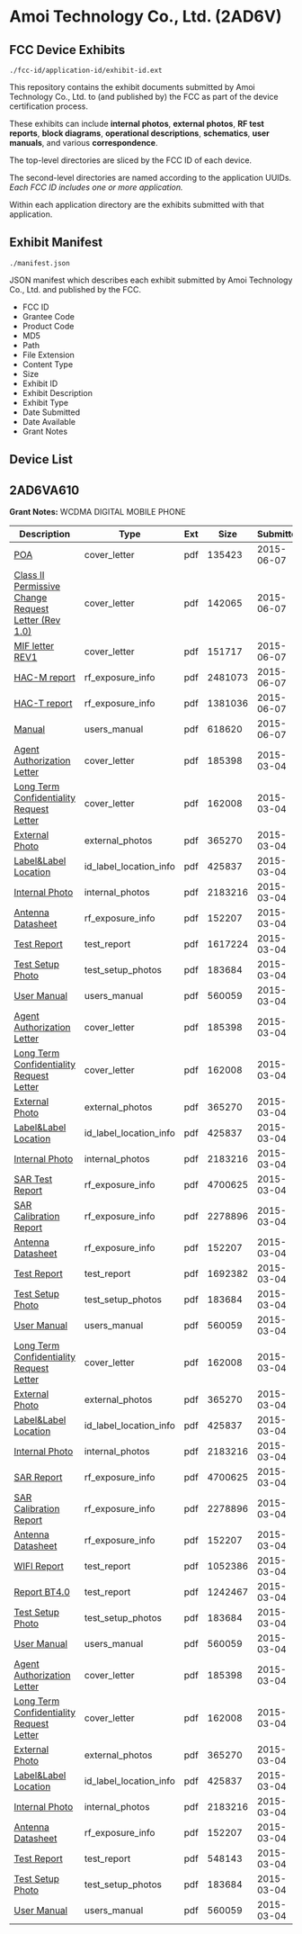 # Amoi Technology Co., Ltd. (2AD6V)
## FCC Device Exhibits

```
./fcc-id/application-id/exhibit-id.ext
```

This repository contains the exhibit documents submitted by Amoi Technology Co., Ltd. to (and published by) the FCC as part of the device certification process.

These exhibits can include **internal photos**, **external photos**, **RF test reports**, **block diagrams**, **operational descriptions**, **schematics**, **user manuals**, and various **correspondence**.

The top-level directories are sliced by the FCC ID of each device.

The second-level directories are named according to the application UUIDs. *Each FCC ID includes one or more application.*

Within each application directory are the exhibits submitted with that application. 

## Exhibit Manifest

```
./manifest.json
```

JSON manifest which describes each exhibit submitted by Amoi Technology Co., Ltd. and published by the FCC.

- FCC ID
- Grantee Code
- Product Code
- MD5
- Path
- File Extension
- Content Type
- Size
- Exhibit ID
- Exhibit Description
- Exhibit Type
- Date Submitted
- Date Available
- Grant Notes

## Device List
## 2AD6VA610
**Grant Notes:** WCDMA DIGITAL MOBILE PHONE

| Description | Type | Ext | Size | Submitted | Available |
| ----------- | ---- | --- | ---- | --------- | --------- |
| [POA](2AD6VA610/f49aeef615f1320e8267ce9f68e9e974/2638922.pdf) | cover_letter | pdf | 135423 | 2015-06-07 | 2015-06-07 |
| [ Class II Permissive Change Request Letter (Rev 1.0)](2AD6VA610/f49aeef615f1320e8267ce9f68e9e974/2638923.pdf) | cover_letter | pdf | 142065 | 2015-06-07 | 2015-06-07 |
| [MIF letter REV1](2AD6VA610/f49aeef615f1320e8267ce9f68e9e974/2638924.pdf) | cover_letter | pdf | 151717 | 2015-06-07 | 2015-06-07 |
| [HAC-M report](2AD6VA610/f49aeef615f1320e8267ce9f68e9e974/2638981.pdf) | rf_exposure_info | pdf | 2481073 | 2015-06-07 | 2015-06-07 |
| [HAC-T report](2AD6VA610/f49aeef615f1320e8267ce9f68e9e974/2638982.pdf) | rf_exposure_info | pdf | 1381036 | 2015-06-07 | 2015-06-07 |
| [Manual](2AD6VA610/f49aeef615f1320e8267ce9f68e9e974/2638927.pdf) | users_manual | pdf | 618620 | 2015-06-07 | 2015-06-07 |
| [Agent Authorization Letter](2AD6VA610/cb5a4b45cba1e926f4c45a5bdb728e65/2547280.pdf) | cover_letter | pdf | 185398 | 2015-03-04 | 2015-03-04 |
| [Long Term Confidentiality Request Letter](2AD6VA610/cb5a4b45cba1e926f4c45a5bdb728e65/2547282.pdf) | cover_letter | pdf | 162008 | 2015-03-04 | 2015-03-04 |
| [External Photo](2AD6VA610/cb5a4b45cba1e926f4c45a5bdb728e65/2547271.pdf) | external_photos | pdf | 365270 | 2015-03-04 | 2015-03-04 |
| [Label&Label Location](2AD6VA610/cb5a4b45cba1e926f4c45a5bdb728e65/2547272.pdf) | id_label_location_info | pdf | 425837 | 2015-03-04 | 2015-03-04 |
| [Internal Photo](2AD6VA610/cb5a4b45cba1e926f4c45a5bdb728e65/2547268.pdf) | internal_photos | pdf | 2183216 | 2015-03-04 | 2015-03-04 |
| [Antenna Datasheet](2AD6VA610/cb5a4b45cba1e926f4c45a5bdb728e65/2547281.pdf) | rf_exposure_info | pdf | 152207 | 2015-03-04 | 2015-03-04 |
| [Test Report](2AD6VA610/cb5a4b45cba1e926f4c45a5bdb728e65/2547396.pdf) | test_report | pdf | 1617224 | 2015-03-04 | 2015-03-04 |
| [Test Setup Photo](2AD6VA610/cb5a4b45cba1e926f4c45a5bdb728e65/2547276.pdf) | test_setup_photos | pdf | 183684 | 2015-03-04 | 2015-03-04 |
| [User Manual](2AD6VA610/cb5a4b45cba1e926f4c45a5bdb728e65/2547277.pdf) | users_manual | pdf | 560059 | 2015-03-04 | 2015-03-04 |
| [Agent Authorization Letter](2AD6VA610/f8849007c53ffdd5314ef22c97e8db95/2547280.pdf) | cover_letter | pdf | 185398 | 2015-03-04 | 2015-03-04 |
| [Long Term Confidentiality Request Letter](2AD6VA610/f8849007c53ffdd5314ef22c97e8db95/2547282.pdf) | cover_letter | pdf | 162008 | 2015-03-04 | 2015-03-04 |
| [External Photo](2AD6VA610/f8849007c53ffdd5314ef22c97e8db95/2547271.pdf) | external_photos | pdf | 365270 | 2015-03-04 | 2015-03-04 |
| [Label&Label Location](2AD6VA610/f8849007c53ffdd5314ef22c97e8db95/2547272.pdf) | id_label_location_info | pdf | 425837 | 2015-03-04 | 2015-03-04 |
| [Internal Photo](2AD6VA610/f8849007c53ffdd5314ef22c97e8db95/2547268.pdf) | internal_photos | pdf | 2183216 | 2015-03-04 | 2015-03-04 |
| [SAR Test Report](2AD6VA610/f8849007c53ffdd5314ef22c97e8db95/2547302.pdf) | rf_exposure_info | pdf | 4700625 | 2015-03-04 | 2015-03-04 |
| [SAR Calibration Report](2AD6VA610/f8849007c53ffdd5314ef22c97e8db95/2547279.pdf) | rf_exposure_info | pdf | 2278896 | 2015-03-04 | 2015-03-04 |
| [Antenna Datasheet](2AD6VA610/f8849007c53ffdd5314ef22c97e8db95/2547281.pdf) | rf_exposure_info | pdf | 152207 | 2015-03-04 | 2015-03-04 |
| [Test Report](2AD6VA610/f8849007c53ffdd5314ef22c97e8db95/2547274.pdf) | test_report | pdf | 1692382 | 2015-03-04 | 2015-03-04 |
| [Test Setup Photo](2AD6VA610/f8849007c53ffdd5314ef22c97e8db95/2547276.pdf) | test_setup_photos | pdf | 183684 | 2015-03-04 | 2015-03-04 |
| [User Manual](2AD6VA610/f8849007c53ffdd5314ef22c97e8db95/2547277.pdf) | users_manual | pdf | 560059 | 2015-03-04 | 2015-03-04 |
| [Long Term Confidentiality Request Letter](2AD6VA610/23f4060c6924dce3eb715ed1830c3ebd/2547282.pdf) | cover_letter | pdf | 162008 | 2015-03-04 | 2015-03-04 |
| [External Photo](2AD6VA610/23f4060c6924dce3eb715ed1830c3ebd/2547271.pdf) | external_photos | pdf | 365270 | 2015-03-04 | 2015-03-04 |
| [Label&Label Location](2AD6VA610/23f4060c6924dce3eb715ed1830c3ebd/2547272.pdf) | id_label_location_info | pdf | 425837 | 2015-03-04 | 2015-03-04 |
| [Internal Photo](2AD6VA610/23f4060c6924dce3eb715ed1830c3ebd/2547268.pdf) | internal_photos | pdf | 2183216 | 2015-03-04 | 2015-03-04 |
| [SAR Report](2AD6VA610/23f4060c6924dce3eb715ed1830c3ebd/2547302.pdf) | rf_exposure_info | pdf | 4700625 | 2015-03-04 | 2015-03-04 |
| [SAR Calibration Report](2AD6VA610/23f4060c6924dce3eb715ed1830c3ebd/2547279.pdf) | rf_exposure_info | pdf | 2278896 | 2015-03-04 | 2015-03-04 |
| [Antenna Datasheet](2AD6VA610/23f4060c6924dce3eb715ed1830c3ebd/2547281.pdf) | rf_exposure_info | pdf | 152207 | 2015-03-04 | 2015-03-04 |
| [WIFI Report](2AD6VA610/23f4060c6924dce3eb715ed1830c3ebd/2547292.pdf) | test_report | pdf | 1052386 | 2015-03-04 | 2015-03-04 |
| [Report BT4.0](2AD6VA610/23f4060c6924dce3eb715ed1830c3ebd/2547298.pdf) | test_report | pdf | 1242467 | 2015-03-04 | 2015-03-04 |
| [Test Setup Photo](2AD6VA610/23f4060c6924dce3eb715ed1830c3ebd/2547276.pdf) | test_setup_photos | pdf | 183684 | 2015-03-04 | 2015-03-04 |
| [User Manual](2AD6VA610/23f4060c6924dce3eb715ed1830c3ebd/2547277.pdf) | users_manual | pdf | 560059 | 2015-03-04 | 2015-03-04 |
| [Agent Authorization Letter](2AD6VA610/78bbd9bd5f89c671136c425576e0984d/2547280.pdf) | cover_letter | pdf | 185398 | 2015-03-04 | 2015-03-04 |
| [Long Term Confidentiality Request Letter](2AD6VA610/78bbd9bd5f89c671136c425576e0984d/2547282.pdf) | cover_letter | pdf | 162008 | 2015-03-04 | 2015-03-04 |
| [External Photo](2AD6VA610/78bbd9bd5f89c671136c425576e0984d/2547271.pdf) | external_photos | pdf | 365270 | 2015-03-04 | 2015-03-04 |
| [Label&Label Location](2AD6VA610/78bbd9bd5f89c671136c425576e0984d/2547272.pdf) | id_label_location_info | pdf | 425837 | 2015-03-04 | 2015-03-04 |
| [Internal Photo](2AD6VA610/78bbd9bd5f89c671136c425576e0984d/2547268.pdf) | internal_photos | pdf | 2183216 | 2015-03-04 | 2015-03-04 |
| [Antenna Datasheet](2AD6VA610/78bbd9bd5f89c671136c425576e0984d/2547281.pdf) | rf_exposure_info | pdf | 152207 | 2015-03-04 | 2015-03-04 |
| [Test Report](2AD6VA610/78bbd9bd5f89c671136c425576e0984d/2547410.pdf) | test_report | pdf | 548143 | 2015-03-04 | 2015-03-04 |
| [Test Setup Photo](2AD6VA610/78bbd9bd5f89c671136c425576e0984d/2547276.pdf) | test_setup_photos | pdf | 183684 | 2015-03-04 | 2015-03-04 |
| [User Manual](2AD6VA610/78bbd9bd5f89c671136c425576e0984d/2547277.pdf) | users_manual | pdf | 560059 | 2015-03-04 | 2015-03-04 |
